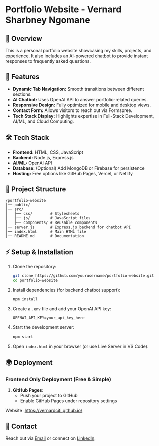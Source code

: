 # Portfolio Website - Vernard Sharbney Ngomane

## 📌 Overview  
This is a personal portfolio website showcasing my skills, projects, and experience. It also includes an AI-powered chatbot to provide instant responses to frequently asked questions.

## 🚀 Features  
- **Dynamic Tab Navigation:** Smooth transitions between different sections.  
- **AI Chatbot:** Uses OpenAI API to answer portfolio-related queries.  
- **Responsive Design:** Fully optimized for mobile and desktop views.  
- **Contact Form:** Allows visitors to reach out via Formspree.  
- **Tech Stack Display:** Highlights expertise in Full-Stack Development, AI/ML, and Cloud Computing.  

## 🛠️ Tech Stack  
- **Frontend:** HTML, CSS, JavaScript  
- **Backend:** Node.js, Express.js  
- **AI/ML:** OpenAI API  
- **Database:** (Optional) Add MongoDB or Firebase for persistence  
- **Hosting:** Free options like GitHub Pages, Vercel, or Netlify  

## 📂 Project Structure  
```
/portfolio-website
│── public/
│── src/
│   ├── css/        # Stylesheets
│   ├── js/         # JavaScript files
│   ├── components/ # Reusable components
│── server.js       # Express.js backend for chatbot API
│── index.html      # Main HTML file
│── README.md       # Documentation
```

## ⚡ Setup & Installation  
1. Clone the repository:  
   ```sh
   git clone https://github.com/yourusername/portfolio-website.git
   cd portfolio-website
   ```

2. Install dependencies (for backend chatbot support):  
   ```sh
   npm install
   ```

3. Create a `.env` file and add your OpenAI API key:  
   ```
   OPENAI_API_KEY=your_api_key_here
   ```

4. Start the development server:  
   ```sh
   npm start
   ```

5. Open `index.html` in your browser (or use Live Server in VS Code).

## 🌍 Deployment  
### **Frontend Only Deployment (Free & Simple)**  
1. **GitHub Pages**:  
   - Push your project to GitHub  
   - Enable GitHub Pages under repository settings  

Website :https://vernardciti.github.io/
## 📧 Contact  
Reach out via [Email](mailto:vvsharbney@gmail.com) or connect on [LinkedIn](https://www.linkedin.com/in/vernard-sharbney-ngomane-407110249/).

